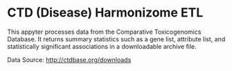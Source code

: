 # CTD (Disease) Harmonizome ETL

This appyter processes data from the Comparative Toxicogenomics Database. It returns summary statistics such as a gene list, attribute list, and statistically significant associations in a downloadable archive file.

Data Source: http://ctdbase.org/downloads
